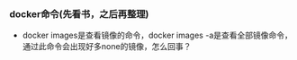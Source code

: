 ### docker命令(先看书，之后再整理)
-   docker images是查看镜像的命令，docker images -a是查看全部镜像命令，通过此命令会出现好多none的镜像，怎么回事？
